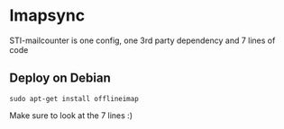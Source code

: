 # Imapsync

STI-mailcounter is one config, one 3rd party dependency and 7 lines of code


## Deploy on Debian

`sudo apt-get install offlineimap`

Make sure to look at the 7 lines :)
